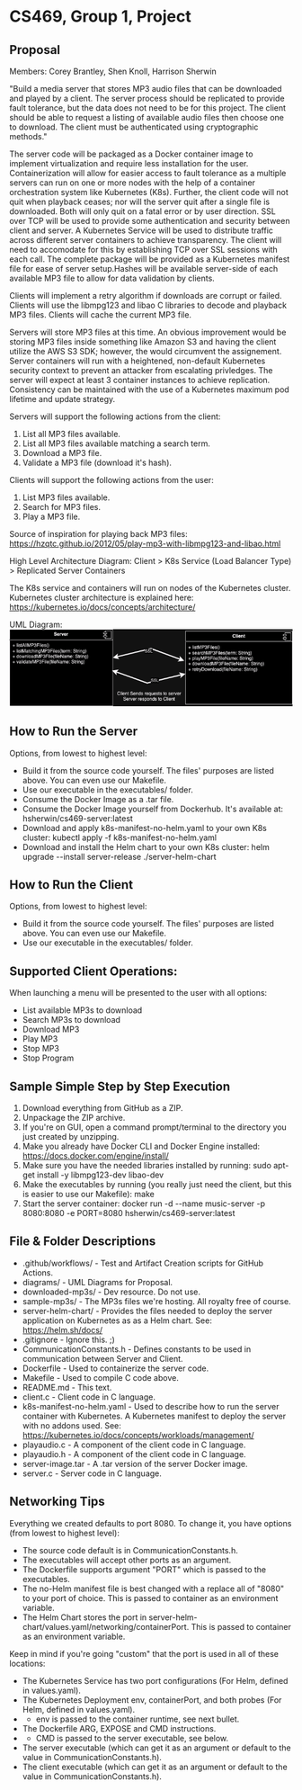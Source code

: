 # CS469, Group 1, Project

## Proposal
Members: Corey Brantley, Shen Knoll, Harrison Sherwin

"Build a media server that stores MP3 audio files that can be downloaded and played by a client. The server process should be replicated to provide fault tolerance, but the data does not need to be for this project. The client should be able to request a listing of available audio files then choose one to download. The client must be authenticated using cryptographic methods."

The server code will be packaged as a Docker container image to implement virtualization and require less installation for the user. Containerization will allow for easier access to fault tolerance as a multiple servers can run on one or more nodes with the help of a container orchestration system like Kubernetes (K8s). Further, the client code will not quit when playback ceases; nor will the server quit after a single file is downloaded. Both will only quit on a fatal error or by user direction.  SSL over TCP will be used to provide some authentication and security between client and server. A Kubernetes Service will be used to distribute traffic across different server containers to achieve transparency. The client will need to accomodate for this by establishing TCP over SSL sessions with each call. The complete package will be provided as a Kubernetes manifest file for ease of server setup.Hashes will be available server-side of each available MP3 file to allow for data validation by clients.

Clients will implement a retry algorithm if downloads are corrupt or failed. Clients will use the libmpg123 and libao C libraries to decode and playback MP3 files. Clients will cache the current MP3 file.

Servers will store MP3 files at this time. An obvious improvement would be storing MP3 files inside something like Amazon S3 and having the client utilize the AWS S3 SDK; however, the would circumvent the assignement. Server containers will run with a heightened, non-default Kubernetes security context to prevent an attacker from escalating privledges.  The server will expect at least 3 container instances to achieve replication. Consistency can be maintained with the use of a Kubernetes maximum pod lifetime and update strategy.

Servers will support the following actions from the client:
1) List all MP3 files available.
2) List all MP3 files available matching a search term.
3) Download a MP3 file.
4) Validate a MP3 file (download it's hash).

Clients will support the following actions from the user:
1) List MP3 files available.
2) Search for MP3 files.
3) Play a MP3 file.

Source of inspiration for playing back MP3 files: https://hzqtc.github.io/2012/05/play-mp3-with-libmpg123-and-libao.html

High Level Architecture Diagram:
Client > K8s Service (Load Balancer Type) > Replicated Server Containers

The K8s service and containers will run on nodes of the Kubernetes cluster. Kubernetes cluster architecture is explained here: https://kubernetes.io/docs/concepts/architecture/

UML Diagram:
![MP3DownloadAndPlay.png](diagrams/MP3DownloadAndPlay.png)

## How to Run the Server
Options, from lowest to highest level:
- Build it from the source code yourself. The files' purposes are listed above. You can even use our Makefile.
- Use our executable in the executables/ folder.
- Consume the Docker Image as a .tar file.
- Consume the Docker Image yourself from Dockerhub. It's available at: hsherwin/cs469-server:latest
- Download and apply k8s-manifest-no-helm.yaml to your own K8s cluster: kubectl apply -f k8s-manifest-no-helm.yaml
- Download and install the Helm chart to your own K8s cluster: helm upgrade --install server-release ./server-helm-chart

## How to Run the Client
Options, from lowest to highest level:
- Build it from the source code yourself. The files' purposes are listed above. You can even use our Makefile.
- Use our executable in the executables/ folder.

## Supported Client Operations:
When launching a menu will be presented to the user with all options:
- List available MP3s to download
- Search MP3s to download
- Download MP3
- Play MP3
- Stop MP3
- Stop Program

## Sample Simple Step by Step Execution
1. Download everything from GitHub as a ZIP.
2. Unpackage the ZIP archive.
3. If you're on GUI, open a command prompt/terminal to the directory you just created by unzipping.
4. Make you already have Docker CLI and Docker Engine installed: https://docs.docker.com/engine/install/
5. Make sure you have the needed libraries installed by running: sudo apt-get install -y libmpg123-dev libao-dev
6. Make the executables by running (you really just need the client, but this is easier to use our Makefile): make
7. Start the server container: docker run -d --name music-server -p 8080:8080 -e PORT=8080 hsherwin/cs469-server:latest

## File & Folder Descriptions
- .github/workflows/ - Test and Artifact Creation scripts for GitHub Actions.
- diagrams/ - UML Diagrams for Proposal.
- downloaded-mp3s/ - Dev resource. Do not use.
- sample-mp3s/ - The MP3s files we're hosting. All royalty free of course.
- server-helm-chart/ - Provides the files needed to deploy the server application on Kubernetes as as a Helm chart. See: https://helm.sh/docs/
- .gitignore - Ignore this. ;)
- CommunicationConstants.h - Defines constants to be used in communication between Server and Client.
- Dockerfile - Used to containerize the server code.
- Makefile - Used to compile C code above.
- README.md - This text.
- client.c - Client code in C language.
- k8s-manifest-no-helm.yaml - Used to describe how to run the server container with Kubernetes. A Kubernetes manifest to deploy the server with no addons used. See: https://kubernetes.io/docs/concepts/workloads/management/
- playaudio.c - A component of the client code in C language.
- playaudio.h - A component of the client code in C language.
- server-image.tar - A .tar version of the server Docker image.
- server.c - Server code in C language.

## Networking Tips
Everything we created defaults to port 8080. To change it, you have options (from lowest to highest level):
-  The source code default is in CommunicationConstants.h.
- The executables will accept other ports as an argument.
- The Dockerfile supports argument "PORT" which is passed to the executables.
- The no-Helm manifest file is best changed with a replace all of "8080" to your port of choice. This is passed to container as an environment variable.
- The Helm Chart stores the port in server-helm-chart/values.yaml/networking/containerPort. This is passed to container as an environment variable.

Keep in mind if you're going "custom" that the port is used in all of these locations:
- The Kubernetes Service has two port configurations (For Helm, defined in values.yaml).
- The Kubernetes Deployment env, containerPort, and both probes (For Helm, defined in values.yaml).
- - env is passed to the container runtime, see next bullet.
- The Dockerfile ARG, EXPOSE and CMD instructions.
- - CMD is passed to the server executable, see below.
- The server executable (which can get it as an argument or default to the value in CommunicationConstants.h).
- The client executable (which can get it as an argument or default to the value in CommunicationConstants.h).